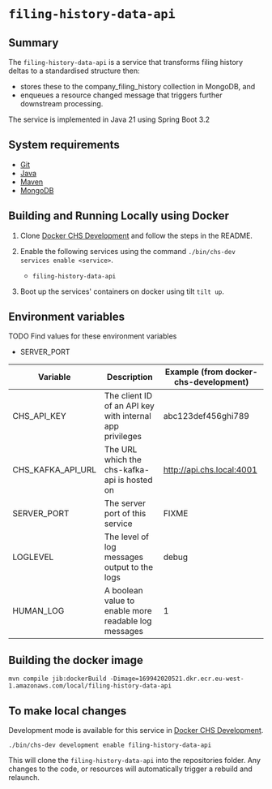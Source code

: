 # `filing-history-data-api`

## Summary

The `filing-history-data-api` is a service that transforms filing history deltas to a standardised
structure then:

* stores these to the company_filing_history collection in MongoDB, and
* enqueues a resource changed message that triggers further downstream processing.

The service is implemented in Java 21 using Spring Boot 3.2

## System requirements

* [Git](https://git-scm.com/downloads)
* [Java](http://www.oracle.com/technetwork/java/javase/downloads)
* [Maven](https://maven.apache.org/download.cgi)
* [MongoDB](https://www.mongodb.com/)

## Building and Running Locally using Docker

1. Clone [Docker CHS Development](https://github.com/companieshouse/docker-chs-development) and
   follow the steps in the
   README.
2. Enable the following services using the command `./bin/chs-dev services enable <service>`.
   * `filing-history-data-api`

3. Boot up the services' containers on docker using tilt `tilt up`.

## Environment variables

TODO Find values for these environment variables

* SERVER_PORT

| Variable          | Description                                              | Example (from docker-chs-development) |
|-------------------|----------------------------------------------------------|---------------------------------------|
| CHS_API_KEY       | The client ID of an API key with internal app privileges | abc123def456ghi789                    |
| CHS_KAFKA_API_URL | The URL which the chs-kafka-api is hosted on             | http://api.chs.local:4001             |
| SERVER_PORT       | The server port of this service                          | FIXME                                 |
| LOGLEVEL          | The level of log messages output to the logs             | debug                                 |
| HUMAN_LOG         | A boolean value to enable more readable log messages     | 1                                     |

## Building the docker image

    mvn compile jib:dockerBuild -Dimage=169942020521.dkr.ecr.eu-west-1.amazonaws.com/local/filing-history-data-api

## To make local changes

Development mode is available for this service
in [Docker CHS Development](https://github.com/companieshouse/docker-chs-development).

    ./bin/chs-dev development enable filing-history-data-api

This will clone the `filing-history-data-api` into the repositories folder. Any changes to the code,
or resources will
automatically trigger a rebuild and relaunch.
